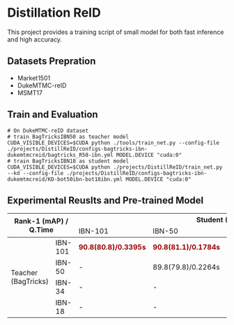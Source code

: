 # Distillation ReID

This project provides a training script of small model
 for both fast inference and high accuracy.


## Datasets Prepration
- Market1501
- DukeMTMC-reID
- MSMT17


## Train and Evaluation
```shell script
# On DukeMTMC-reID dataset
# train BagTricksIBN50 as teacher model
CUDA_VISIBLE_DEVICES=$CUDA python ./tools/train_net.py --config-file ./projects/DistillReID/configs-bagtricks-ibn-dukemtmcreid/bagtricks_R50-ibn.yml MODEL.DEVICE "cuda:0"
# train BagTricksIBN18 as student model 
CUDA_VISIBLE_DEVICES=$CUDA python ./projects/DistillReID/train_net.py --kd --config-file ./projects/DistillReID/configs-bagtricks-ibn-dukemtmcreid/KD-bot50ibn-bot18ibn.yml MODEL.DEVICE "cuda:0"
```

## Experimental Reuslts and Pre-trained Model
<table class="tg">
<thead>
  <tr>
    <th class="tg-hap0" colspan="2" rowspan="2">Rank-1 (mAP) / Q.Time</th>
    <th class="tg-2oxo" colspan="4">Student (BagTricks)</th>
  </tr>
  <tr>
    <td class="tg-2oxo">IBN-101</td>
    <td class="tg-2oxo">IBN-50</td>
    <td class="tg-2oxo">IBN-34</td>
    <td class="tg-2oxo">IBN-18</td>
  </tr>
</thead>
<tbody>
  <tr>
    <td class="tg-hap0" rowspan="4">Teacher<br>(BagTricks)</td>
    <td class="tg-2oxo"><span style="font-weight:400;font-style:normal">IBN-101</span></td>
    <td class="tg-2oxo"><span style="font-weight:bold;color:#9A0000">90.8(80.8)/0.3395s</span></td>
    <td class="tg-2oxo"><span style="font-weight:bold;color:#9A0000">90.8(81.1)/0.1784s</span></td>
    <td class="tg-2oxo"><span style="font-weight:bold;color:#9A0000">89.63(78.9)/0.1760s</span></td>
    <td class="tg-2oxo"><span style="font-weight:bold;color:#9A0000">86.96(75.75)/0.0654s</span></td>
  </tr>
  <tr>
    <td class="tg-2oxo"><span style="font-weight:400;font-style:normal">IBN-50</span></td>
    <td class="tg-2oxo">-</td>
    <td class="tg-2oxo">89.8(79.8)/0.2264s</td>
    <td class="tg-2oxo">88.82(78.9)/0.1761s</td>
    <td class="tg-2oxo">87.75(76.18)/0.0838s</td>
  </tr>
  <tr>
    <td class="tg-2oxo"><span style="font-weight:400;font-style:normal">IBN-34</span></td>
    <td class="tg-2oxo">-</td>
    <td class="tg-2oxo">-</td>
    <td class="tg-2oxo">88.64(76.4)/0.1766s</td>
    <td class="tg-2oxo"></td>
  </tr>
  <tr>
    <td class="tg-2oxo"><span style="font-weight:400;font-style:normal">IBN-18</span></td>
    <td class="tg-2oxo">-</td>
    <td class="tg-2oxo">-</td>
    <td class="tg-2oxo">-</td>
    <td class="tg-2oxo">85.50(71.60)/0.9178s</td>
  </tr>
</tbody>
</table>